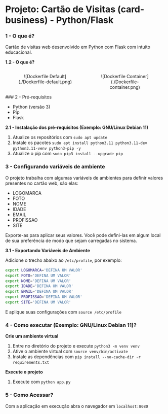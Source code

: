 # Projeto: Cartão de Visitas (card-business) - Python/Flask

### 1 - O que é?

Cartão de visitas web desenvolvido em Python com Flask com intuito educacional.

**1.2 - O que é?**
<div style="display: flex; justify-content:space-between;">
  <figure style="text-align:center; flex:1;">
    ![Dockerfile Default](./Dockerfile-default.png)
  </figure>
  <figure style="text-align:center; flex:1;">
    ![Dockerfile Container](./Dockerfile-container.png)
  </figure>
</div>
### 2 - Pré-requisitos

- Python (versão 3)
- Pip
- Flask

**2.1 - Instalação dos pré-requisitos (Exemplo: GNU/Linux Debian 11)**

1. Atualize os repositórios com `sudo apt update`
2. Instale os pacotes `sudo apt install python3.11 python3.11-dev python3.11-venv python3-pip -y`
3. Atualize o pip com `sudo pip3 install --upgrade pip`

### 3 - Configurando variáveis de ambiente

O projeto trabalha com algumas variáveis de ambientes para definir valores presentes no cartão web, são elas:

- LOGOMARCA
- FOTO
- NOME
- IDADE
- EMAIL
- PROFISSAO
- SITE

Exporte-as para aplicar seus valores.
Você pode defini-las em algum local de sua preferência de modo que sejam carregadas no sistema.

**3.1 - Exportando Variáveis de Ambiente**

Adicione o trecho abaixo ao `/etc/profile`, por exemplo:

```bash
export LOGOMARCA='DEFINA UM VALOR'
export FOTO='DEFINA UM VALOR'
export NOME='DEFINA UM VALOR'
export IDADE='DEFINA UM VALOR'
export EMAIL='DEFINA UM VALOR'
export PROFISSAO='DEFINA UM VALOR'
export SITE='DEFINA UM VALOR'
```

E aplique suas configurações com `source /etc/profile`

### 4 - Como executar (Exemplo: GNU/Linux Debian 11)?

**Crie um ambiente virtual**

1. Entre no diretório do projeto e execute `python3 -m venv venv`
2. Ative o ambiente virtual com `source venv/bin/activate`
3. Instale as dependências com `pip install --no-cache-dir -r requirements.txt`

**Execute o projeto**

1. Execute com `python app.py`

### 5 - Como Acessar?

Com a aplicação em execução abra o navegador em `localhost:8080`
